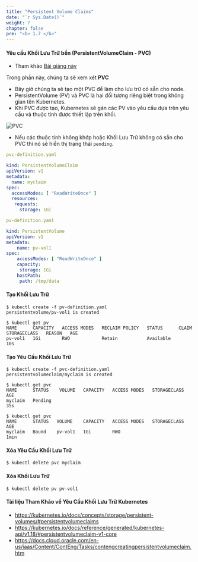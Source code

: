 ```yaml
---
title: "Persistent Volume Claims"
date: "`r Sys.Date()`"
weight: 7
chapter: false
pre: "<b> 1.7 </b>"
---
```


#### Yêu cầu Khối Lưu Trữ bền (PersistentVolumeClaim - PVC)

  - Tham khảo [Bài giảng này](https://kodekloud.com/topic/persistent-volume-claims-4/)

Trong phần này, chúng ta sẽ xem xét **PVC**

- Bây giờ chúng ta sẽ tạo một PVC để làm cho lưu trữ có sẵn cho node.
- PersistentVolume (PV) và PVC là hai đối tượng riêng biệt trong không gian tên Kubernetes.
- Khi PVC được tạo, Kubernetes sẽ gán các PV vào yêu cầu dựa trên yêu cầu và thuộc tính được thiết lập trên khối.

![PVC](/images/part1/1-7/00016.png?featherlight=false&width=90pc)

- Nếu các thuộc tính không khớp hoặc Khối Lưu Trữ không có sẵn cho PVC thì nó sẽ hiển thị trạng thái `pending`.

```yaml
pvc-definition.yaml

kind: PersistentVolumeClaim
apiVersion: v1
metadata:
  name: myclaim
spec:
  accessModes: [ "ReadWriteOnce" ]
  resources:
   requests:
     storage: 1Gi
```

```yaml
pv-definition.yaml

kind: PersistentVolume
apiVersion: v1
metadata:
    name: pv-vol1
spec:
    accessModes: [ "ReadWriteOnce" ]
    capacity:
     storage: 1Gi
    hostPath:
     path: /tmp/data
```

#### Tạo Khối Lưu Trữ

```
$ kubectl create -f pv-definition.yaml
persistentvolume/pv-vol1 is created

$ kubectl get pv
NAME      CAPACITY   ACCESS MODES   RECLAIM POLICY   STATUS      CLAIM   STORAGECLASS   REASON   AGE
pv-vol1   1Gi        RWO            Retain           Available                                   10s
```


#### Tạo Yêu Cầu Khối Lưu Trữ

```
$ kubectl create -f pvc-definition.yaml
persistentvolumeclaim/myclaim is created

$ kubectl get pvc
NAME      STATUS    VOLUME   CAPACITY   ACCESS MODES   STORAGECLASS   AGE
myclaim   Pending                                                     35s

$ kubectl get pvc
NAME      STATUS   VOLUME    CAPACITY   ACCESS MODES   STORAGECLASS   AGE
myclaim   Bound    pv-vol1   1Gi        RWO                           1min

```

#### Xóa Yêu Cầu Khối Lưu Trữ

```
$ kubectl delete pvc myclaim
```

#### Xóa Khối Lưu Trữ

```
$ kubectl delete pv pv-vol1
```


#### Tài liệu Tham Khảo về Yêu Cầu Khối Lưu Trữ Kubernetes

- https://kubernetes.io/docs/concepts/storage/persistent-volumes/#persistentvolumeclaims
- https://kubernetes.io/docs/reference/generated/kubernetes-api/v1.18/#persistentvolumeclaim-v1-core
- https://docs.cloud.oracle.com/en-us/iaas/Content/ContEng/Tasks/contengcreatingpersistentvolumeclaim.htm